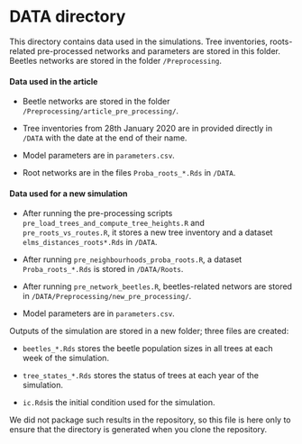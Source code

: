 # DATA directory

This directory contains data used in the simulations. Tree inventories, roots-related pre-processed networks and parameters are stored in this folder. Beetles networks are stored in the folder `/Preprocessing`.

#### Data used in the article

- Beetle networks are stored in the folder `/Preprocessing/article_pre_processing/`.

- Tree inventories from 28th January 2020 are in provided directly in `/DATA` with the date at the end of their name.

- Model parameters are in `parameters.csv`.

- Root networks are in the files `Proba_roots_*.Rds` in `/DATA`.

#### Data used for a new simulation

- After running the pre-processing scripts `pre_load_trees_and_compute_tree_heights.R` and `pre_roots_vs_routes.R`, it stores a new tree inventory and a dataset `elms_distances_roots*.Rds` in `/DATA`.

- After running `pre_neighbourhoods_proba_roots.R`, a dataset `Proba_roots_*.Rds` is stored in `/DATA/Roots`.

- After running `pre_network_beetles.R`, beetles-related networs are stored in `/DATA/Preprocessing/new_pre_processing/`.

- Model parameters are in `parameters.csv`.

Outputs of the simulation are stored in a new folder; three files are created:

- `beetles_*.Rds` stores the beetle population sizes in all trees at each week of the simulation.

- `tree_states_*.Rds` stores the status of trees at each year of the simulation.

- `ic.Rds`is the initial condition used for the simulation.


We did not package such results in the repository, so this file is here only to ensure that the directory is generated when you clone the repository.


